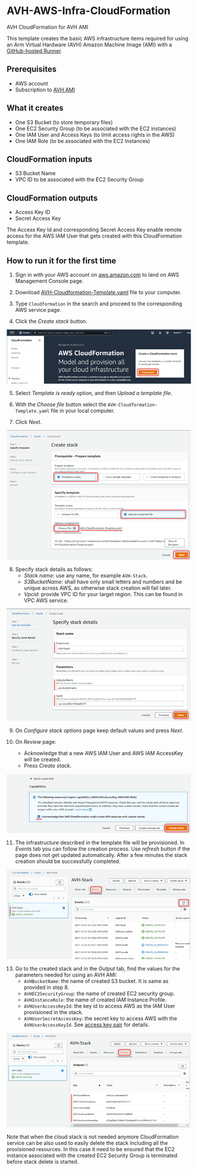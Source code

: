 # AVH-AWS-Infra-CloudFormation
AVH CloudFormation for AVH AMI

This template creates the basic AWS infrastructure items required for using an Arm Virtual Hardware (AVH) Amazon Machine Image (AMI) with a [GitHub-hosted Runner](https://arm-software.github.io/VHT/main/infrastructure/html/run_ami_github.html#GitHub_hosted).

## Prerequisites
* AWS account
* Subscription to [AVH AMI](https://arm-software.github.io/VHT/main/infrastructure/html/index.html#Subscribe)

## What it creates
* One S3 Bucket (to store temporary files)
* One EC2 Security Group (to be associated with the EC2 instances)
* One IAM User and Access Keys (to limit access rights in the AWS)
* One IAM Role (to be associated with the EC2 Instances)

## CloudFormation inputs
* S3 Bucket Name
* VPC ID to be associated with the EC2 Security Group

## CloudFormation outputs
* Access Key ID
* Secret Access Key

The Access Key Id and corresponding Secret Access Key enable remote access for the AWS IAM User that gets created with this CloudFormation template.

## How to run it for the first time
1. Sign in with your AWS account on [aws.amazon.com](https://aws.amazon.com/) to land on AWS Management Console page.

2. Download [AVH-Cloudformation-Template.yaml](./AVH-Cloudformation-Template.yaml) file to your computer.

3. Type `Cloudformation` in the search and proceed to the corresponding AWS service page.

4. Click the _Create stack_ button.

<img src=".images/avh_cloudformation_main.png">

5. Select _Template is ready_ option, and then _Upload a template file_.

6. With the _Choose file_ button select the `AVH-Cloudformation-Template.yaml` file in your local computer.

7. Click _Next_.

<img src=".images/avh_cloudformation_create_stack.png">

8. Specify stack details as follows:
    - _Stack name_: use any name, for example `AVH-Stack`.
    - _S3BucketName_: shall have only small letters and numbers and be unique across AWS, as otherwise stack creation will fail later.
    - _Vpcid_: provide VPC ID for your target region. This can be found in VPC AWS service.

<img src=".images/avh_cloudformation_stack_details.png">

9. On _Configure stack options_ page keep default values and press _Next_.

10. On _Review_ page:
    - Acknowledge that a new AWS IAM User and AWS IAM AccessKey will be created.
    - Press _Create stack_.

<img src=".images/avh_cloudformation_ack.png">

11. The infrastructure described in the template file will be provisioned. In _Events_ tab you can follow the creation process. Use _refresh_ button if the page does not get updated automatically. After a few minutes the stack creation should be successfully completed.

<img src=".images/avh_cloudformation_stack_completed.png">

13. Go to the created stack and in the _Output_ tab, find the values for the parameters needed for using an AVH AMI:
    - `AVHBucketName`: the name of created S3 bucket. It is same as provided in step 8.
    - `AVHEC2SecurityGroup`: the name of created EC2 security group.
    - `AVHInstanceRole`: the name of created IAM Instance Profile.
    - `AVHUserAccessKeyId`: the key id to access AWS as the IAM User provisioned in the stack.
    - `AVHUserSecretAccessKey`: the secret key to access AWS with the `AVHUserAccessKeyId`. See [access key pair](https://docs.aws.amazon.com/IAM/latest/UserGuide/id_credentials_access-keys.html) for details.

<img src=".images/avh_cloudformation_output.png">

Note that when the cloud stack is not needed anymore CloudFormation service can be also used to easily delete the stack including all the provisioned resources. In this case it need to be ensured that the EC2 instance associated with the created EC2 Security Group is terminated before stack delete is started.
